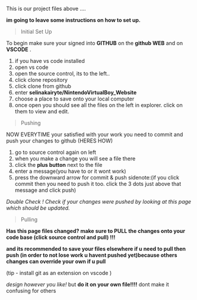 This is our project files above ....

**im going to leave some instructions on how to set up.**


>Initial Set Up

To begin make sure your signed into **GITHUB** on the **github WEB** and on **VSCODE** .

1. if you have vs code installed
2. open vs code
3. open the source control, its to the left..
4. click clone repository
5. click clone from github
6. enter **selinakairyte/NintendoVirtualBoy_Website**
7. choose a place to save onto your local computer
8. once open you should see all the files on the left in explorer. click on them to view and edit.



>Pushing

   NOW EVERYTIME your satisfied with your work you need to commit and push your changes to github (HERES HOW)
1. go to source control again on left
2. when you make a change you will see a file there
3. click the **plus button** next to the file
4. enter a message(you have to or it wont work)
5. press the downward arrow for commit & push             sidenote:(if you click commit then you need to push it too. click the 3 dots just above that message and click push)



*Double Check ! Check if your changes were pushed  by looking at this page which should be updated.*



>Pulling

**Has this page files changed? make sure to PULL the changes onto your code base (click source control and pull) !!!**

**and its recommended to save your files elsewhere if u need to pull then push (in order to not lose work u havent pushed yet)because others changes can override your own if u pull**



(tip - install git as an extension on vscode )



*design however you like!* but **do it on your own file!!!!** dont make it confusing for others 
